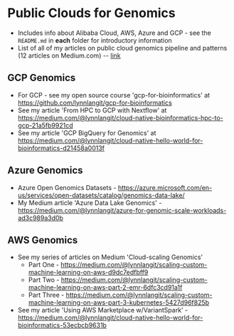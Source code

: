 # Public Clouds for Genomics

- Includes info about Alibaba Cloud, AWS, Azure and GCP - see the `README.md` in **each** folder for introductory information
- List of all of my articles on public cloud genomics pipeline and patterns (12 articles on Medium.com) -- [link](https://lynnlangit.medium.com/list/genomics-pipelines-7489db9367e1)

## GCP Genomics

- For GCP - see my open source course 'gcp-for-bioinformatics' at https://github.com/lynnlangit/gcp-for-bioinformatics
- See my article 'From HPC to GCP with Nextflow' at https://medium.com/@lynnlangit/cloud-native-bioinformatics-hpc-to-gcp-21a5fb9921cd
- See my article 'GCP BigQuery for Genomics' at https://medium.com/@lynnlangit/cloud-native-hello-world-for-bioinformatics-d21458a0013f

## Azure Genomics 

- Azure Open Genomics Datasets - https://azure.microsoft.com/en-us/services/open-datasets/catalog/genomics-data-lake/
- My Medium article 'Azure Data Lake Genomics' - https://medium.com/@lynnlangit/azure-for-genomic-scale-workloads-ad3c989a3d0b

## AWS Genomics

- See my series of articles on Medium 'Cloud-scaling Genomics'
    - Part One - https://medium.com/@lynnlangit/scaling-custom-machine-learning-on-aws-d9dc7edfbff9
    - Part Two - https://medium.com/@lynnlangit/scaling-custom-machine-learning-on-aws-part-2-emr-6dfc3cd91a1f
    - Part Three - https://medium.com/@lynnlangit/scaling-custom-machine-learning-on-aws-part-3-kubernetes-5427d96f825b
- See my article 'Using AWS Marketplace w/VariantSpark' - https://medium.com/@lynnlangit/cloud-native-hello-world-for-bioinformatics-53ecbcb9631b
